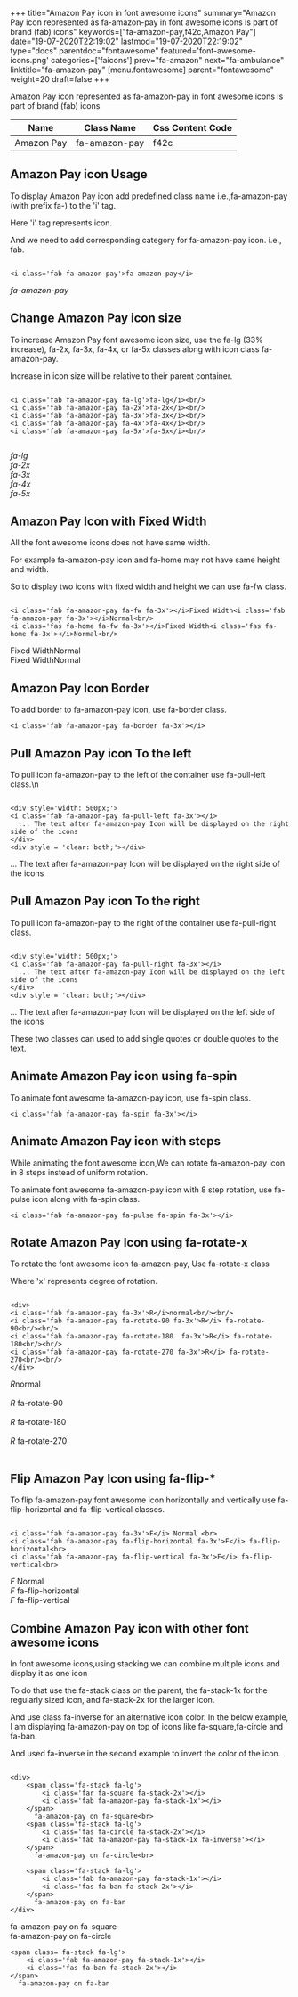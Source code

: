 +++
title="Amazon Pay icon in font awesome icons"
summary="Amazon Pay icon represented as fa-amazon-pay in font awesome icons is part of brand (fab) icons"
keywords=["fa-amazon-pay,f42c,Amazon Pay"]
date="19-07-2020T22:19:02"
lastmod="19-07-2020T22:19:02"
type="docs"
parentdoc="fontawesome"
featured='font-awesome-icons.png'
categories=['faicons']
prev="fa-amazon"
next="fa-ambulance"
linktitle="fa-amazon-pay"
[menu.fontawesome]
parent="fontawesome"
weight=20
draft=false
+++


Amazon Pay icon represented as fa-amazon-pay in font awesome icons is part of brand (fab) icons

<div class='table-responsive'><table class='table'><thead><tr><th>Name</th><th>Class Name</th><th>Css Content Code</th></tr></thead><tbody><tr><td>Amazon Pay</td><td>fa-amazon-pay</td><td>f42c</td></tr></tbody></table></div>



## Amazon Pay icon Usage

To display Amazon Pay icon add predefined class name i.e.,fa-amazon-pay (with prefix fa-) to the 'i' tag.

Here 'i' tag represents icon.

And we need to add corresponding category for fa-amazon-pay icon. i.e., fab.


```

<i class='fab fa-amazon-pay'>fa-amazon-pay</i>
```

<i class='fab fa-amazon-pay'>fa-amazon-pay</i>




## Change Amazon Pay icon size
To increase Amazon Pay font awesome icon size, use the fa-lg (33% increase), fa-2x, fa-3x, fa-4x, or fa-5x classes along with icon class fa-amazon-pay.

Increase in icon size will be relative to their parent container. 

```

<i class='fab fa-amazon-pay fa-lg'>fa-lg</i><br/>
<i class='fab fa-amazon-pay fa-2x'>fa-2x</i><br/>
<i class='fab fa-amazon-pay fa-3x'>fa-3x</i><br/>
<i class='fab fa-amazon-pay fa-4x'>fa-4x</i><br/>
<i class='fab fa-amazon-pay fa-5x'>fa-5x</i><br/>
            
```

<i class='fab fa-amazon-pay fa-lg'>fa-lg</i><br/>
<i class='fab fa-amazon-pay fa-2x'>fa-2x</i><br/>
<i class='fab fa-amazon-pay fa-3x'>fa-3x</i><br/>
<i class='fab fa-amazon-pay fa-4x'>fa-4x</i><br/>
<i class='fab fa-amazon-pay fa-5x'>fa-5x</i><br/>
            



## Amazon Pay Icon with Fixed Width 

All the font awesome icons does not have same width.

For example fa-amazon-pay icon and fa-home may not have same height and width.

So to display two icons with fixed width and height we can use fa-fw class.


```

<i class='fab fa-amazon-pay fa-fw fa-3x'></i>Fixed Width<i class='fab fa-amazon-pay fa-3x'></i>Normal<br/>
<i class='fas fa-home fa-fw fa-3x'></i>Fixed Width<i class='fas fa-home fa-3x'></i>Normal<br/>
```

<i class='fab fa-amazon-pay fa-fw fa-3x'></i>Fixed Width<i class='fab fa-amazon-pay fa-3x'></i>Normal<br/>
<i class='fas fa-home fa-fw fa-3x'></i>Fixed Width<i class='fas fa-home fa-3x'></i>Normal<br/>



## Amazon Pay Icon Border 

To add border to fa-amazon-pay icon, use fa-border class.


```
<i class='fab fa-amazon-pay fa-border fa-3x'></i>

```
<i class='fab fa-amazon-pay fa-border fa-3x'></i>





## Pull Amazon Pay icon To the left

To pull icon fa-amazon-pay to the left of the container use fa-pull-left class.\n

```

<div style='width: 500px;'>
<i class='fab fa-amazon-pay fa-pull-left fa-3x'></i>
  ... The text after fa-amazon-pay Icon will be displayed on the right side of the icons
</div>
<div style = 'clear: both;'></div>
```

<div style='width: 500px;'>
<i class='fab fa-amazon-pay fa-pull-left fa-3x'></i>
  ... The text after fa-amazon-pay Icon will be displayed on the right side of the icons
</div>
<div style = 'clear: both;'></div>




## Pull Amazon Pay icon To the right
To pull icon fa-amazon-pay to the right of the container use fa-pull-right class.

```

<div style='width: 500px;'>
<i class='fab fa-amazon-pay fa-pull-right fa-3x'></i>
  ... The text after fa-amazon-pay Icon will be displayed on the left side of the icons
</div>
<div style = 'clear: both;'></div>
```

<div style='width: 500px;'>
<i class='fab fa-amazon-pay fa-pull-right fa-3x'></i>
  ... The text after fa-amazon-pay Icon will be displayed on the left side of the icons
</div>
<div style = 'clear: both;'></div>

These two classes can used to add single quotes or double quotes to the text.


## Animate Amazon Pay icon using fa-spin
To animate font awesome fa-amazon-pay icon, use fa-spin class.

```
<i class='fab fa-amazon-pay fa-spin fa-3x'></i>
```
<i class='fab fa-amazon-pay fa-spin fa-3x'></i>




## Animate Amazon Pay icon with steps
While animating the font awesome icon,We can rotate fa-amazon-pay icon in 8 steps instead of uniform rotation.

To animate font awesome fa-amazon-pay icon with 8 step rotation, use fa-pulse icon along with fa-spin class.


```
<i class='fab fa-amazon-pay fa-pulse fa-spin fa-3x'></i>

```
<i class='fab fa-amazon-pay fa-pulse fa-spin fa-3x'></i>





## Rotate Amazon Pay Icon using fa-rotate-x
To rotate the font awesome icon fa-amazon-pay, Use fa-rotate-x class

Where 'x' represents degree of rotation.


```

<div>
<i class='fab fa-amazon-pay fa-3x'>R</i>normal<br/><br/>
<i class='fab fa-amazon-pay fa-rotate-90 fa-3x'>R</i> fa-rotate-90<br/><br/> 
<i class='fab fa-amazon-pay fa-rotate-180  fa-3x'>R</i> fa-rotate-180<br/><br/> 
<i class='fab fa-amazon-pay fa-rotate-270 fa-3x'>R</i> fa-rotate-270<br/><br/>
</div>
```

<div>
<i class='fab fa-amazon-pay fa-3x'>R</i>normal<br/><br/>
<i class='fab fa-amazon-pay fa-rotate-90 fa-3x'>R</i> fa-rotate-90<br/><br/> 
<i class='fab fa-amazon-pay fa-rotate-180  fa-3x'>R</i> fa-rotate-180<br/><br/> 
<i class='fab fa-amazon-pay fa-rotate-270 fa-3x'>R</i> fa-rotate-270<br/><br/>
</div>




## Flip Amazon Pay Icon using fa-flip-*
To flip fa-amazon-pay font awesome icon horizontally and vertically use fa-flip-horizontal and fa-flip-vertical classes. 

```

<i class='fab fa-amazon-pay fa-3x'>F</i> Normal <br>
<i class='fab fa-amazon-pay fa-flip-horizontal fa-3x'>F</i> fa-flip-horizontal<br>
<i class='fab fa-amazon-pay fa-flip-vertical fa-3x'>F</i> fa-flip-vertical<br>
```

<i class='fab fa-amazon-pay fa-3x'>F</i> Normal <br>
<i class='fab fa-amazon-pay fa-flip-horizontal fa-3x'>F</i> fa-flip-horizontal<br>
<i class='fab fa-amazon-pay fa-flip-vertical fa-3x'>F</i> fa-flip-vertical<br>




## Combine Amazon Pay icon with other font awesome icons
In font awesome icons,using stacking we can combine multiple icons and display it as one icon 

To do that use the fa-stack class on the parent, the fa-stack-1x for the regularly sized icon, and fa-stack-2x for the larger icon.

And use class fa-inverse for an alternative icon color. 
In the below example, I am displaying fa-amazon-pay on top of icons like fa-square,fa-circle and fa-ban.

And used fa-inverse in the second example to invert the color of the icon.

```

<div>
    <span class='fa-stack fa-lg'>
        <i class='far fa-square fa-stack-2x'></i>
        <i class='fab fa-amazon-pay fa-stack-1x'></i>
    </span>
      fa-amazon-pay on fa-square<br>
    <span class='fa-stack fa-lg'>
        <i class='fas fa-circle fa-stack-2x'></i>
        <i class='fab fa-amazon-pay fa-stack-1x fa-inverse'></i>
    </span>
      fa-amazon-pay on fa-circle<br>

    <span class='fa-stack fa-lg'>
        <i class='fab fa-amazon-pay fa-stack-1x'></i>
        <i class='fas fa-ban fa-stack-2x'></i>
    </span>
      fa-amazon-pay on fa-ban
</div>
```

<div>
    <span class='fa-stack fa-lg'>
        <i class='far fa-square fa-stack-2x'></i>
        <i class='fab fa-amazon-pay fa-stack-1x'></i>
    </span>
      fa-amazon-pay on fa-square<br>
    <span class='fa-stack fa-lg'>
        <i class='fas fa-circle fa-stack-2x'></i>
        <i class='fab fa-amazon-pay fa-stack-1x fa-inverse'></i>
    </span>
      fa-amazon-pay on fa-circle<br>

    <span class='fa-stack fa-lg'>
        <i class='fab fa-amazon-pay fa-stack-1x'></i>
        <i class='fas fa-ban fa-stack-2x'></i>
    </span>
      fa-amazon-pay on fa-ban
</div>






